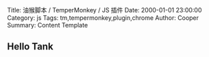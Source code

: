 Title: 油猴脚本 / TemperMonkey / JS 插件
Date: 2000-01-01 23:00:00
Category: js
Tags: tm,tempermonkey,plugin,chrome
Author: Cooper
Summary: Content Template

## Hello Tank

